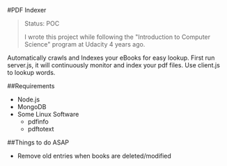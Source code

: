 #PDF Indexer

> Status: POC
>
> I wrote this project while following the "Introduction to Computer Science" program at Udacity 4 years ago.

Automatically crawls and Indexes your eBooks for easy lookup. First run server.js, it will continuously monitor and index your pdf files. Use client.js to lookup words.

##Requirements

  - Node.js
  - MongoDB
  - Some Linux Software
    - pdfinfo
    - pdftotext

##Things to do ASAP

  - Remove old entries when books are deleted/modified
